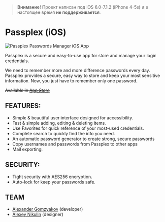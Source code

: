 > **Внимание!** Проект написан под iOS 6.0-7.1.2 (iPhone 4-5s) и в настоящее время **не поддерживается**.

Passplex (iOS)
==============

![Passplex Passwords Manager iOS App](https://github.com/gomzyakov/passplex-ios/blob/master/mock-2-iphone5c-green.png "Passplex Passwords Manager iOS App")

Passplex is a secure and easy-to-use app for store and manage your login credentials. 

We need to remember more and more difference passwords every day. Passplex provides a secure, easy way to store and keep your most sensitive information. Now, you just have to remember only one password.

~~Available in [App Store](https://itunes.apple.com/us/app/passplex/id859950412)~~

## FEATURES: 
- Simple & beautiful user interface designed for accessibility.
- Fast & simple adding, editing & deleting items.
- Use Favorites for quick reference of your most-used credentials.
- Complete search to quickly find the info you need.
- An automatic password generator to create strong, secure passwords
- Copy usernames and passwords from Passplex to other apps
- Mail exporting.

## SECURITY: 
- Tight security with AES256 encryption.
- Auto-lock for keep your passwords safe.

## TEAM

- [Alexander Gomzyakov](https://github.com/gomzyakov) (developer)
- [Alexey Nikulin](https://www.facebook.com/alexei.nikulin) (designer)
